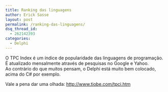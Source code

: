 ```yaml
---
title: Ranking das linguagens
author: Erick Sasse
layout: post
permalink: /ranking-das-linguagens/
dsq_thread_id:
  - 262142393
categories:
  - Delphi
---
```

O TPC Index &eacute; um &iacute;ndice de popularidade das linguagens de programa&ccedil;&atilde;o. &Eacute; atualizado mensalmente atrav&eacute;s de pesquisas no Google e Yahoo.  
Ao contr&aacute;rio do que muitos pensam, o Delphi est&aacute; muito bem colocado, acima do C# por exemplo.

Vale a pena dar uma olhada: <http://www.tiobe.com/tpci.htm>